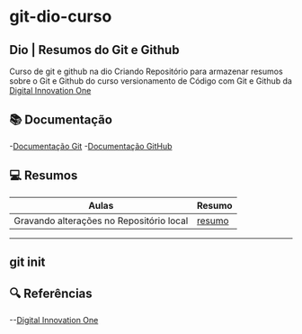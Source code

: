 # git-dio-curso
## Dio | Resumos do Git e Github

Curso de git e github na dio
Criando Repositório para armazenar resumos sobre o Git e Github do curso versionamento de Código com Git e Github da [Digital Innovation One](https://web.dio.me/)

## 📚 Documentação
-[Documentação Git](https://git-scm.com/docs/git/pt_BR)
-[Documentação GitHub](https://docs.github.com/pt)

## 💻 Resumos

| Aulas | Resumo |
|-------|--------|
|Gravando alterações no Repositório local| [resumo]()|

---
git init
---

## 🔍 Referências
--[Digital Innovation One](https://web.dio.me/)